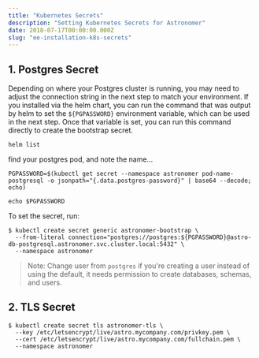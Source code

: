 ```yaml
---
title: "Kubernetes Secrets"
description: "Setting Kubernetes Secrets for Astronomer"
date: 2018-07-17T00:00:00.000Z
slug: "ee-installation-k8s-secrets"
---
```


## 1. Postgres Secret

Depending on where your Postgres cluster is running, you may need to adjust the connection string in the next step to match your environment. If you installed via the helm chart, you can run the command that was output by helm to set the `${PGPASSWORD}` environment variable, which can be used in the next step. Once that variable is set, you can run this command directly to create the bootstrap secret.

```
helm list
```

find your postgres pod, and note the name...

```
PGPASSWORD=$(kubectl get secret --namespace astronomer pod-name-postgresql -o jsonpath="{.data.postgres-password}" | base64 --decode; echo)

echo $PGPASSWORD
```

To set the secret, run:

```shell
$ kubectl create secret generic astronomer-bootstrap \
  --from-literal connection="postgres://postgres:${PGPASSWORD}@astro-db-postgresql.astronomer.svc.cluster.local:5432" \
  --namespace astronomer
```

> Note: Change user from `postgres` if you're creating a user instead of using the default, it needs permission to create databases, schemas, and users.

## 2. TLS Secret

```shell
$ kubectl create secret tls astronomer-tls \
  --key /etc/letsencrypt/live/astro.mycompany.com/privkey.pem \
  --cert /etc/letsencrypt/live/astro.mycompany.com/fullchain.pem \
  --namespace astronomer
```
